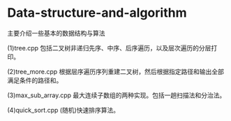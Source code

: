 # Data-structure-and-algorithm

主要介绍一些基本的数据结构与算法

(1)tree.cpp 包括二叉树非递归先序、中序、后序遍历，以及层次遍历的分层打印。

(2)tree_more.cpp 根据层序遍历序列重建二叉树，然后根据指定路径和输出全部满足条件的路径和。

(3)max_sub_array.cpp 最大连续子数组的两种实现。包括一趟扫描法和分治法。

(4)quick_sort.cpp (随机)快速排序算法。
